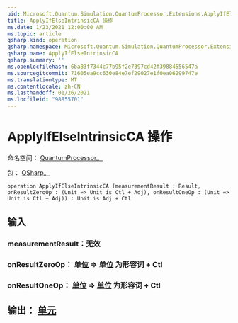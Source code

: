```yaml
---
uid: Microsoft.Quantum.Simulation.QuantumProcessor.Extensions.ApplyIfElseIntrinsicCA
title: ApplyIfElseIntrinsicCA 操作
ms.date: 1/23/2021 12:00:00 AM
ms.topic: article
qsharp.kind: operation
qsharp.namespace: Microsoft.Quantum.Simulation.QuantumProcessor.Extensions
qsharp.name: ApplyIfElseIntrinsicCA
qsharp.summary: ''
ms.openlocfilehash: 6ba83f7344c77b95f2e7397cd42f39884556547a
ms.sourcegitcommit: 71605ea9cc630e84e7ef29027e1f0ea06299747e
ms.translationtype: MT
ms.contentlocale: zh-CN
ms.lasthandoff: 01/26/2021
ms.locfileid: "98855701"
---
```

# <a name="applyifelseintrinsicca-operation"></a>ApplyIfElseIntrinsicCA 操作

命名空间： [QuantumProcessor。](xref:Microsoft.Quantum.Simulation.QuantumProcessor.Extensions)

包： [QSharp。](https://nuget.org/packages/Microsoft.Quantum.QSharp.Core)




```qsharp
operation ApplyIfElseIntrinsicCA (measurementResult : Result, onResultZeroOp : (Unit => Unit is Ctl + Adj), onResultOneOp : (Unit => Unit is Ctl + Adj)) : Unit is Adj + Ctl
```


## <a name="input"></a>输入

### <a name="measurementresult--__invalidresult__"></a>measurementResult：__无效 <Result>__




### <a name="onresultzeroop--unit--unit--is-adj--ctl"></a>onResultZeroOp： [单位](xref:microsoft.quantum.lang-ref.unit) => [单位](xref:microsoft.quantum.lang-ref.unit)  为形容词 + Ctl




### <a name="onresultoneop--unit--unit--is-adj--ctl"></a>onResultOneOp： [单位](xref:microsoft.quantum.lang-ref.unit) => [单位](xref:microsoft.quantum.lang-ref.unit)  为形容词 + Ctl





## <a name="output--unit"></a>输出： [单元](xref:microsoft.quantum.lang-ref.unit)

